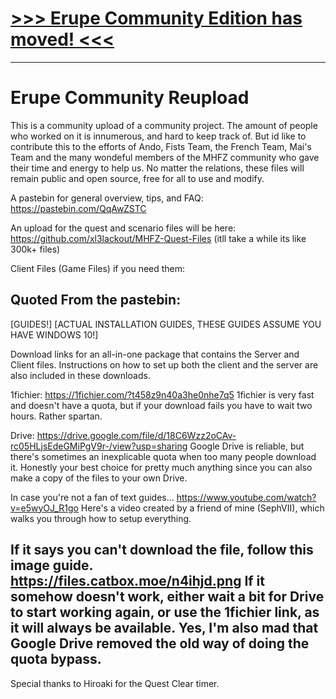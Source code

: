 # [>>> Erupe Community Edition has moved! <<<](https://github.com/ZeruLight/Erupe)
---
# Erupe Community Reupload
 This is a community upload of a community project. The amount of people who worked on it is innumerous, and hard to keep track of. But id like to contribute this to the efforts of Ando, Fists Team, the French Team, Mai's Team and the many wondeful members of the MHFZ community who gave their time and energy to help us. No matter the relations, these files will remain public and open source, free for all to use and modify. 


A pastebin for general overview, tips, and FAQ: https://pastebin.com/QqAwZSTC

An upload for the quest and scenario files will be here: https://github.com/xl3lackout/MHFZ-Quest-Files
(itll take a while its like 300k+ files)

Client Files (Game Files) if you need them:

Quoted From the pastebin:
------------------------------------------------------------------------
[GUIDES!]
[ACTUAL INSTALLATION GUIDES, THESE GUIDES ASSUME YOU HAVE WINDOWS 10!]
 
Download links for an all-in-one package that contains the Server and Client files.
Instructions on how to set up both the client and the server are also included in these downloads.
 
1fichier: https://1fichier.com/?t458z9n40a3he0nhe7q5
1fichier is very fast and doesn't have a quota, but if your download fails you have to wait two hours. Rather spartan.
 
Drive: https://drive.google.com/file/d/18C6Wzz2oCAv-rc05HLjsEdeGMiPgV9r-/view?usp=sharing
Google Drive is reliable, but there's sometimes an inexplicable quota when too many people download it. Honestly your best choice for pretty much anything since you can also make a copy of the files to your own Drive.
 
In case you're not a fan of text guides...
https://www.youtube.com/watch?v=e5wyOJ_R1go
Here's a video created by a friend of mine (SephVII), which walks you through how to setup everything. 
 
If it says you can't download the file, follow this image guide.
https://files.catbox.moe/n4ihjd.png
If it somehow doesn't work, either wait a bit for Drive to start working again, or use the 1fichier link, as it will always be available. Yes, I'm also mad that Google Drive removed the old way of doing the quota bypass.
------------------------------------------------------------------------

Special thanks to Hiroaki for the Quest Clear timer.

